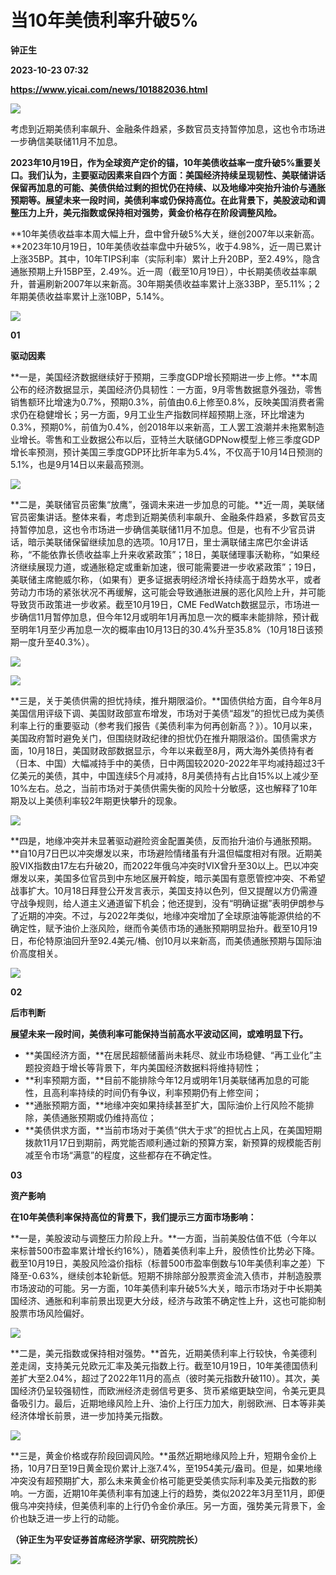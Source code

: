 # 当10年美债利率升破5%
**钟正生**

**2023-10-23 07:32**

**https://www.yicai.com/news/101882036.html**

![](https://imgcdn.yicai.com/uppics/slides/2023/10/29f48d6e3bbaf8d934d5ccbfb9ff7a5a.jpg)

考虑到近期美债利率飙升、金融条件趋紧，多数官员支持暂停加息，这也令市场进一步确信美联储11月不加息。

**2023年10月19日，作为全球资产定价的锚，10年美债收益率一度升破5%重要关口。我们认为，主要驱动因素来自四个方面：美国经济持续呈现韧性、美联储讲话保留再加息的可能、美债供给过剩的担忧仍在持续、以及地缘冲突抬升油价与通胀预期等。展望未来一段时间，美债利率或仍保持高位。在此背景下，美股波动和调整压力上升，美元指数或保持相对强势，黄金价格存在阶段调整风险。**

**10年美债收益率本周大幅上升，盘中曾升破5%大关，继创2007年以来新高。**2023年10月19日，10年美债收益率盘中升破5%，收于4.98%，近一周已累计上涨35BP。其中，10年TIPS利率（实际利率）累计上升20BP，至2.49%，隐含通胀预期上升15BP至，2.49%。近一周（截至10月19日），中长期美债收益率飙升，普遍刷新2007年以来新高。30年期美债收益率累计上涨33BP，至5.11%；2年期美债收益率累计上涨10BP，5.14%。

![](https://imgcdn.yicai.com/uppics/images/2023/10/e88e9bddb9cd9fd7ea8b66e9c8f25e5b.jpg)

**01**

**驱动因素**

**一是，美国经济数据继续好于预期，三季度GDP增长预期进一步上修。**本周公布的经济数据显示，美国经济仍具韧性：一方面，9月零售数据意外强劲，零售销售额环比增速为0.7%，预期0.3%，前值由0.6上修至0.8%，反映美国消费者需求仍在稳健增长；另一方面，9月工业生产指数同样超预期上涨，环比增速为0.3%，预期0%，前值为0.4%，创2018年以来新高，工人罢工浪潮并未拖累制造业增长。零售和工业数据公布以后，亚特兰大联储GDPNow模型上修三季度GDP增长率预测，预计美国三季度GDP环比折年率为5.4%，不仅高于10月14日预测的5.1%，也是9月14日以来最高预测。

![](https://imgcdn.yicai.com/uppics/images/2023/10/632a30d492908e476231e6d62f3172ec.jpg)

**二是，美联储官员密集“放鹰”，强调未来进一步加息的可能。**近一周，美联储官员密集讲话。整体来看，考虑到近期美债利率飙升、金融条件趋紧，多数官员支持暂停加息，这也令市场进一步确信美联储11月不加息。但是，也有不少官员讲话，暗示美联储保留继续加息的选项。10月17日，里士满联储主席巴尔金讲话称，“不能依靠长债收益率上升来收紧政策”；18日，美联储理事沃勒称，“如果经济继续展现力道，或通胀稳定或重新加速，很可能需要进一步收紧政策”；19日，美联储主席鲍威尔称，（如果有）更多证据表明经济增长持续高于趋势水平，或者劳动力市场的紧张状况不再缓解，这可能会导致通胀进展的恶化风险上升，并可能导致货币政策进一步收紧。截至10月19日，CME FedWatch数据显示，市场进一步确信11月暂停加息，但今年12月或明年1月再加息一次的概率未能排除，预计截至明年1月至少再加息一次的概率由10月13日的30.4%升至35.8%（10月18日该预期一度升至40.3%）。

![](https://imgcdn.yicai.com/uppics/images/2023/10/d4698cf7a19aa4727002a05451dcf149.jpg)

![](https://imgcdn.yicai.com/uppics/images/2023/10/2203134cb446612a8d97a165a5eb5096.jpg)

**三是，关于美债供需的担忧持续，推升期限溢价。**国债供给方面，自今年8月美国信用评级下调、美国财政部宣布增发，市场对于美债“超发”的担忧已成为美债利率上行的重要驱动（参考我们报告《美债利率为何再创新高？》）。10月以来，美国政府暂时避免关门，但围绕财政纪律的担忧仍在推升期限溢价。国债需求方面，10月18日，美国财政部数据显示，今年以来截至8月，两大海外美债持有者（日本、中国）大幅减持手中的美债，日中两国较2020-2022年平均减持超过3千亿美元的美债，其中，中国连续5个月减持，8月美债持有占比自15%以上减少至10%左右。总之，当前市场对于美债供需失衡的风险十分敏感，这也解释了10年期及以上美债利率较2年期更快攀升的现象。

![](https://imgcdn.yicai.com/uppics/images/2023/10/a0ca6d2d013592e23b6f8fe5eb411ef5.jpg)

**四是，地缘冲突并未显著驱动避险资金配置美债，反而抬升油价与通胀预期。**自10月7日巴以冲突爆发以来，市场避险情绪虽有升温但幅度相对有限。近期美股VIX指数由17左右升破20，而2022年俄乌冲突时VIX曾升至30以上。巴以冲突爆发以来，美国多位官员到中东地区展开斡旋，暗示美国有意愿管控冲突、不希望战事扩大。10月18日拜登公开发言表示，美国支持以色列，但又提醒以方仍需遵守战争规则，给人道主义通道留下机会；他还提到，没有“明确证据”表明伊朗参与了近期的冲突。不过，与2022年类似，地缘冲突增加了全球原油等能源供给的不确定性，赋予油价上涨风险，继而令美债市场的通胀预期明显抬升。截至10月19日，布伦特原油回升至92.4美元/桶、创10月以来新高，而美债通胀预期与国际油价高度相关。

![](https://imgcdn.yicai.com/uppics/images/2023/10/83e075cccca33373fd97c6b9ff7b93f7.jpg)

**02**

**后市判断**

**展望未来一段时间，美债利率可能保持当前高水平波动区间，或难明显下行。**

*   **美国经济方面，**在居民超额储蓄尚未耗尽、就业市场稳健、“再工业化”主题投资趋于增长等背景下，年内美国经济数据料将维持韧性；
*   **利率预期方面，**目前不能排除今年12月或明年1月美联储再加息的可能性，且高利率持续的时间仍有争议，利率预期仍有上修空间；
*   **通胀预期方面，**地缘冲突如果持续甚至扩大，国际油价上行风险不能排除，美债通胀预期或仍维持高位；
*   **美债供求方面，**当前市场对于美债“供大于求”的担忧占上风，在美国短期拨款11月17日到期前，两党能否顺利通过新的预算方案，新预算的规模能否削减至令市场“满意”的程度，这些都存在不确定性。

**03**

**资产影响**

**在10年美债利率保持高位的背景下，我们提示三方面市场影响：**

**一是，美股波动与调整压力阶段上升。**一方面，当前美股估值不低（今年以来标普500市盈率累计增长约16%），随着美债利率上升，股债性价比势必下降。截至10月19日，美股风险溢价指标（标普500市盈率倒数与10年美债利率之差）下降至-0.63%，继续创本轮新低。短期不排除部分股票资金流入债市，并制造股票市场波动的可能。另一方面，10年美债利率升破5%大关，暗示市场对于中长期美国经济、通胀和利率前景出现更大分歧，经济与政策不确定性上升，这也可能抑制股票市场风险偏好。

![](https://imgcdn.yicai.com/uppics/images/2023/10/728654db7fff8bb9e9ce02903d93885f.jpg)

**二是，美元指数或保持相对强势。**首先，近期美债利率上行较快，令美德利差走阔，支持美元兑欧元汇率及美元指数上行。截至10月19日，10年美德国债利差扩大至2.04%，超过了2022年11月的高点（彼时美元指数升破110）。其次，美国经济仍呈较强韧性，而欧洲经济走弱信号更多、货币紧缩更缺空间，令美元更具备吸引力。最后，近期地缘风险上升、油价上行压力加大，削弱欧洲、日本等非美经济体增长前景，进一步加持美元指数。

![](https://imgcdn.yicai.com/uppics/images/2023/10/247401d40b1167df6161398bf5a07d07.jpg)

**三是，黄金价格或存阶段回调风险。**虽然近期地缘风险上升，短期令金价上扬，10月7日至19日黄金现价累计上涨7.4%，至1954美元/盎司。但是，如果地缘冲突没有超预期扩大，那么未来黄金价格可能更受美债实际利率及美元指数的影响。一方面，近期10年美债利率有加速上行的趋势，类似2022年3月至11月，即便俄乌冲突持续，但美债利率的上行仍令金价承压。另一方面，强势美元背景下，金价也缺乏进一步上行的动能。

**（钟正生为平安证券首席经济学家、研究院院长）**

**![](https://imgcdn.yicai.com/uppics/images/2023/10/1685eb35c87f5f0253a126236d504a8b.jpg)**